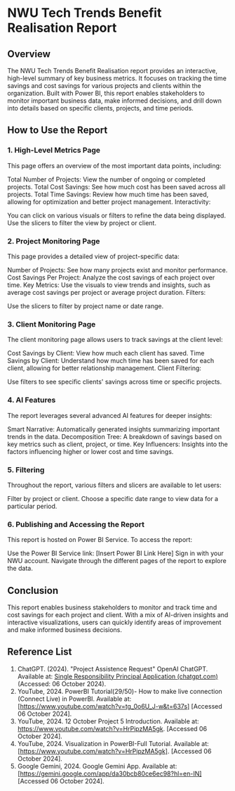 
# NWU Tech Trends Benefit Realisation Report
## Overview
The NWU Tech Trends Benefit Realisation report provides an interactive, high-level summary of key business metrics. It focuses on tracking the time savings and cost savings for various projects and clients within the organization. Built with Power BI, this report enables stakeholders to monitor important business data, make informed decisions, and drill down into details based on specific clients, projects, and time periods.

## How to Use the Report
### 1. High-Level Metrics Page
This page offers an overview of the most important data points, including:

Total Number of Projects: View the number of ongoing or completed projects.
Total Cost Savings: See how much cost has been saved across all projects.
Total Time Savings: Review how much time has been saved, allowing for optimization and better project management.
Interactivity:

You can click on various visuals or filters to refine the data being displayed.
Use the slicers to filter the view by project or client.
### 2. Project Monitoring Page
This page provides a detailed view of project-specific data:

Number of Projects: See how many projects exist and monitor performance.
Cost Savings Per Project: Analyze the cost savings of each project over time.
Key Metrics: Use the visuals to view trends and insights, such as average cost savings per project or average project duration.
Filters:

Use the slicers to filter by project name or date range.
### 3. Client Monitoring Page
The client monitoring page allows users to track savings at the client level:

Cost Savings by Client: View how much each client has saved.
Time Savings by Client: Understand how much time has been saved for each client, allowing for better relationship management.
Client Filtering:

Use filters to see specific clients' savings across time or specific projects.
### 4. AI Features
The report leverages several advanced AI features for deeper insights:

Smart Narrative: Automatically generated insights summarizing important trends in the data.
Decomposition Tree: A breakdown of savings based on key metrics such as client, project, or time.
Key Influencers: Insights into the factors influencing higher or lower cost and time savings.
### 5. Filtering
Throughout the report, various filters and slicers are available to let users:

Filter by project or client.
Choose a specific date range to view data for a particular period.
### 6. Publishing and Accessing the Report
This report is hosted on Power BI Service. To access the report:

Use the Power BI Service link: [Insert Power BI Link Here]
Sign in with your NWU account.
Navigate through the different pages of the report to explore the data.
## Conclusion
This report enables business stakeholders to monitor and track time and cost savings for each project and client. With a mix of AI-driven insights and interactive visualizations, users can quickly identify areas of improvement and make informed business decisions.

## Reference List
1.	ChatGPT. (2024). "Project Assistence Request" OpenAI ChatGPT. Available at: [Single Responsibility Principal Application (chatgpt.com)](https://chatgpt.com/c/6701a1bb-4ebc-8000-a95a-1f03fc12c600) (Accessed: 06 October 2024).
2.	YouTube, 2024. PowerBI Tutorial(29/50)- How to make live connection (Connect Live) in PowerBI. Available at: [https://www.youtube.com/watch?v=tg_0o6U_J-w&t=637s] [Accessed 06 October 2024].
3.	YouTube, 2024. 12 October Project 5 Introduction. Available at: https://www.youtube.com/watch?v=HrPipzMA5gk. [Accessed 06 October 2024].
4.	YouTube, 2024. Visualization in PowerBI-Full Tutorial. Available at: [https://www.youtube.com/watch?v=HrPipzMA5gk]. [Accessed 06 October 2024].
5.	Google Gemini, 2024. Google Gemini App. Available at: [https://gemini.google.com/app/da30bcb80ce6ec98?hl=en-IN] [Accessed 06 October 2024].



